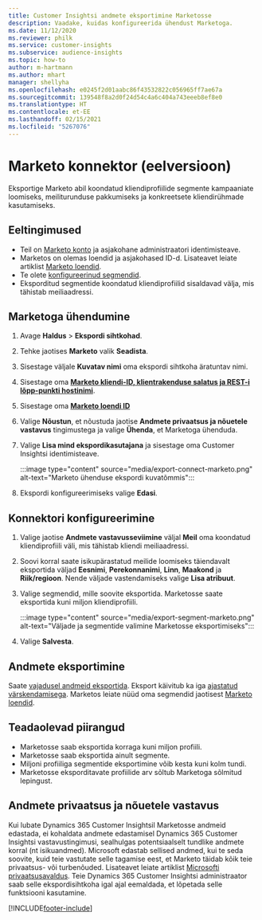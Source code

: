 ```yaml
---
title: Customer Insightsi andmete eksportimine Marketosse
description: Vaadake, kuidas konfigureerida ühendust Marketoga.
ms.date: 11/12/2020
ms.reviewer: philk
ms.service: customer-insights
ms.subservice: audience-insights
ms.topic: how-to
author: m-hartmann
ms.author: mhart
manager: shellyha
ms.openlocfilehash: e0245f2d01aabc86f43532822c056965ff7ae67a
ms.sourcegitcommit: 139548f8a2d0f24d54c4a6c404a743eeeb8ef8e0
ms.translationtype: HT
ms.contentlocale: et-EE
ms.lasthandoff: 02/15/2021
ms.locfileid: "5267076"
---
```

# <a name="connector-for-marketo-preview"></a>Marketo konnektor (eelversioon)

Eksportige Marketo abil koondatud kliendiprofiilide segmente kampaaniate loomiseks, meiliturunduse pakkumiseks ja konkreetsete kliendirühmade kasutamiseks.

## <a name="prerequisites"></a>Eeltingimused

-   Teil on [Marketo konto](https://login.marketo.com/) ja asjakohane administraatori identimisteave.
-   Marketos on olemas loendid ja asjakohased ID-d. Lisateavet leiate artiklist [Marketo loendid](https://docs.marketo.com/display/public/DOCS/Understanding+Static+Lists).
-   Te olete [konfigureerinud segmendid](segments.md).
-   Eksporditud segmentide koondatud kliendiprofiilid sisaldavad välja, mis tähistab meiliaadressi.

## <a name="connect-to-marketo"></a>Marketoga ühendumine

1. Avage **Haldus** > **Ekspordi sihtkohad**.

1. Tehke jaotises **Marketo** valik **Seadista**.

1. Sisestage väljale **Kuvatav nimi** oma ekspordi sihtkoha äratuntav nimi.

1. Sisestage oma **[Marketo kliendi-ID, klientrakenduse salatus ja REST-i lõpp-punkti hostinimi](https://developers.marketo.com/rest-api/authentication/)**.

1. Sisestage oma **[Marketo loendi ID](https://docs.marketo.com/display/public/DOCS/Understanding+Static+Lists)** 

1. Valige **Nõustun**, et nõustuda jaotise **Andmete privaatsus ja nõuetele vastavus** tingimustega ja valige **Ühenda**, et Marketoga ühenduda.

1. Valige **Lisa mind ekspordikasutajana** ja sisestage oma Customer Insightsi identimisteave.

   :::image type="content" source="media/export-connect-marketo.png" alt-text="Marketo ühenduse ekspordi kuvatõmmis":::

1. Ekspordi konfigureerimiseks valige **Edasi**.

## <a name="configure-the-connector"></a>Konnektori konfigureerimine

1. Valige jaotise **Andmete vastavusseviimine** väljal **Meil** oma koondatud kliendiprofiili väli, mis tähistab kliendi meiliaadressi. 

1. Soovi korral saate isikupärastatud meilide loomiseks täiendavalt eksportida väljad **Eesnimi**, **Perekonnanimi**, **Linn**, **Maakond** ja **Riik/regioon**. Nende väljade vastendamiseks valige **Lisa atribuut**.

1. Valige segmendid, mille soovite eksportida. Marketosse saate eksportida kuni miljon kliendiprofiili.

   :::image type="content" source="media/export-segment-marketo.png" alt-text="Väljade ja segmentide valimine Marketosse eksportimiseks":::

1. Valige **Salvesta**.

## <a name="export-the-data"></a>Andmete eksportimine

Saate [vajadusel andmeid eksportida](export-destinations.md). Eksport käivitub ka iga [ajastatud värskendamisega](system.md#schedule-tab). Marketos leiate nüüd oma segmendid jaotisest [Marketo loendid](ttps://docs.marketo.com/display/public/DOCS/Understanding+Static+Lists).

## <a name="known-limitations"></a>Teadaolevad piirangud

- Marketosse saab eksportida korraga kuni miljon profiili.
- Marketosse saab eksportida ainult segmente.
- Miljoni profiiliga segmentide eksportimine võib kesta kuni kolm tundi. 
- Marketosse eksporditavate profiilide arv sõltub Marketoga sõlmitud lepingust.

## <a name="data-privacy-and-compliance"></a>Andmete privaatsus ja nõuetele vastavus

Kui lubate Dynamics 365 Customer Insightsil Marketosse andmeid edastada, ei kohaldata andmete edastamisel Dynamics 365 Customer Insightsi vastavustingimusi, sealhulgas potentsiaalselt tundlike andmete korral (nt isikuandmed). Microsoft edastab sellised andmed, kui te seda soovite, kuid teie vastutate selle tagamise eest, et Marketo täidab kõik teie privaatsus- või turbenõuded. Lisateavet leiate artiklist [Microsofti privaatsusavaldus](https://go.microsoft.com/fwlink/?linkid=396732).
Teie Dynamics 365 Customer Insightsi administraator saab selle ekspordisihtkoha igal ajal eemaldada, et lõpetada selle funktsiooni kasutamine.


[!INCLUDE[footer-include](../includes/footer-banner.md)]